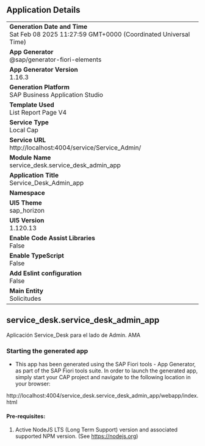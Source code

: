 ## Application Details
|               |
| ------------- |
|**Generation Date and Time**<br>Sat Feb 08 2025 11:27:59 GMT+0000 (Coordinated Universal Time)|
|**App Generator**<br>@sap/generator-fiori-elements|
|**App Generator Version**<br>1.16.3|
|**Generation Platform**<br>SAP Business Application Studio|
|**Template Used**<br>List Report Page V4|
|**Service Type**<br>Local Cap|
|**Service URL**<br>http://localhost:4004/service/Service_Admin/|
|**Module Name**<br>service_desk.service_desk_admin_app|
|**Application Title**<br>Service_Desk_Admin_app|
|**Namespace**<br>|
|**UI5 Theme**<br>sap_horizon|
|**UI5 Version**<br>1.120.13|
|**Enable Code Assist Libraries**<br>False|
|**Enable TypeScript**<br>False|
|**Add Eslint configuration**<br>False|
|**Main Entity**<br>Solicitudes|

## service_desk.service_desk_admin_app

Aplicación Service_Desk para el lado de Admin. AMA

### Starting the generated app

-   This app has been generated using the SAP Fiori tools - App Generator, as part of the SAP Fiori tools suite.  In order to launch the generated app, simply start your CAP project and navigate to the following location in your browser:

http://localhost:4004/service_desk.service_desk_admin_app/webapp/index.html

#### Pre-requisites:

1. Active NodeJS LTS (Long Term Support) version and associated supported NPM version.  (See https://nodejs.org)


